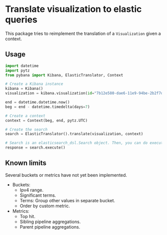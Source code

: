 # Translate visualization to elastic queries

This package tries to reimplement the translation of a `Visualization` given a context.

## Usage

```python
import datetime
import pytz
from pybana import Kibana, ElasticTranslator, Context

# Create a Kibana instance
kibana = Kibana()
visualization = kibana.visualization(id="7b12e580-dae6-11e9-94be-2b2f7d5f3e45")

end = datetime.datetime.now()
beg = end - datetime.timedelta(days=7)

# Create a context
context = Context(beg, end, pytz.UTC)

# Create the search
search = ElasticTranslator().translate(visualization, context)

# Search is an elasticsearch_dsl.Search object. Then, you can do execute the query
response = search.execute()
```

## Known limits

Several buckets or metrics have not yet been implemented.
- Buckets:
    - Ipv4 range.
    - Significant terms.
    - Terms: Group other values in separate bucket.
    - Order by custom metric.
- Metrics:
    - Top hit.
    - Sibling pipeline aggregations.
    - Parent pipeline aggregations.
